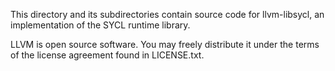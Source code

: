 This directory and its subdirectories contain source code for llvm-libsycl,
an implementation of the SYCL runtime library.

LLVM is open source software. You may freely distribute it under the terms of
the license agreement found in LICENSE.txt.